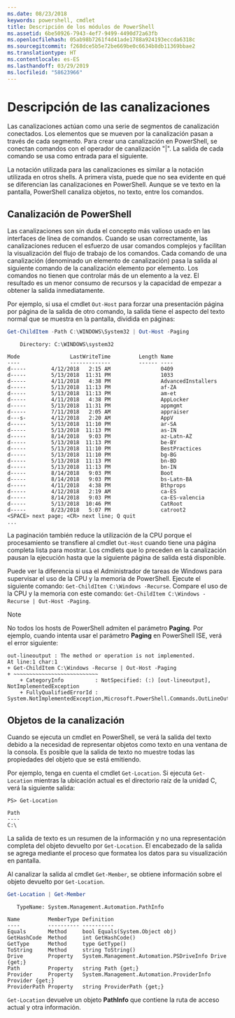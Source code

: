 ```yaml
---
ms.date: 08/23/2018
keywords: powershell, cmdlet
title: Descripción de los módulos de PowerShell
ms.assetid: 6be50926-7943-4ef7-9499-4490d72a63fb
ms.openlocfilehash: 05ab98b7261f4d41ade1788a924193eccda6318c
ms.sourcegitcommit: f268dce5b5e72be669be0c6634b8db11369bbae2
ms.translationtype: HT
ms.contentlocale: es-ES
ms.lasthandoff: 03/29/2019
ms.locfileid: "58623966"
---
```

# <a name="understanding-pipelines"></a>Descripción de las canalizaciones

Las canalizaciones actúan como una serie de segmentos de canalización conectados. Los elementos que se mueven por la canalización pasan a través de cada segmento. Para crear una canalización en PowerShell, se conectan comandos con el operador de canalización "|". La salida de cada comando se usa como entrada para el siguiente.

La notación utilizada para las canalizaciones es similar a la notación utilizada en otros shells. A primera vista, puede que no sea evidente en qué se diferencian las canalizaciones en PowerShell. Aunque se ve texto en la pantalla, PowerShell canaliza objetos, no texto, entre los comandos.

## <a name="the-powershell-pipeline"></a>Canalización de PowerShell

Las canalizaciones son sin duda el concepto más valioso usado en las interfaces de línea de comandos. Cuando se usan correctamente, las canalizaciones reducen el esfuerzo de usar comandos complejos y facilitan la visualización del flujo de trabajo de los comandos. Cada comando de una canalización (denominado un elemento de canalización) pasa la salida al siguiente comando de la canalización elemento por elemento. Los comandos no tienen que controlar más de un elemento a la vez. El resultado es un menor consumo de recursos y la capacidad de empezar a obtener la salida inmediatamente.

Por ejemplo, si usa el cmdlet `Out-Host` para forzar una presentación página por página de la salida de otro comando, la salida tiene el aspecto del texto normal que se muestra en la pantalla, dividida en páginas:

```powershell
Get-ChildItem -Path C:\WINDOWS\System32 | Out-Host -Paging
```

```Output
    Directory: C:\WINDOWS\system32

Mode                LastWriteTime         Length Name
----                -------------         ------ ----
d-----        4/12/2018   2:15 AM                0409
d-----        5/13/2018  11:31 PM                1033
d-----        4/11/2018   4:38 PM                AdvancedInstallers
d-----        5/13/2018  11:13 PM                af-ZA
d-----        5/13/2018  11:13 PM                am-et
d-----        4/11/2018   4:38 PM                AppLocker
d-----        5/13/2018  11:31 PM                appmgmt
d-----        7/11/2018   2:05 AM                appraiser
d---s-        4/12/2018   2:20 AM                AppV
d-----        5/13/2018  11:10 PM                ar-SA
d-----        5/13/2018  11:13 PM                as-IN
d-----        8/14/2018   9:03 PM                az-Latn-AZ
d-----        5/13/2018  11:13 PM                be-BY
d-----        5/13/2018  11:10 PM                BestPractices
d-----        5/13/2018  11:10 PM                bg-BG
d-----        5/13/2018  11:13 PM                bn-BD
d-----        5/13/2018  11:13 PM                bn-IN
d-----        8/14/2018   9:03 PM                Boot
d-----        8/14/2018   9:03 PM                bs-Latn-BA
d-----        4/11/2018   4:38 PM                Bthprops
d-----        4/12/2018   2:19 AM                ca-ES
d-----        8/14/2018   9:03 PM                ca-ES-valencia
d-----        5/13/2018  10:46 PM                CatRoot
d-----        8/23/2018   5:07 PM                catroot2
<SPACE> next page; <CR> next line; Q quit
...
```

La paginación también reduce la utilización de la CPU porque el procesamiento se transfiere al cmdlet `Out-Host` cuando tiene una página completa lista para mostrar. Los cmdlets que lo preceden en la canalización pausan la ejecución hasta que la siguiente página de salida está disponible.

Puede ver la diferencia si usa el Administrador de tareas de Windows para supervisar el uso de la CPU y la memoria de PowerShell. Ejecute el siguiente comando: `Get-ChildItem C:\Windows -Recurse`. Compare el uso de la CPU y la memoria con este comando: `Get-ChildItem C:\Windows -Recurse | Out-Host -Paging`.

> [!NOTE]
> No todos los hosts de PowerShell admiten el parámetro **Paging**. Por ejemplo, cuando intenta usar el parámetro **Paging** en PowerShell ISE, verá el error siguiente:
>
> ```Output
> out-lineoutput : The method or operation is not implemented.
> At line:1 char:1
> + Get-ChildItem C:\Windows -Recurse | Out-Host -Paging
> + ~~~~~~~~~~~~~~~~~~~~~~~~~~~
>     + CategoryInfo          : NotSpecified: (:) [out-lineoutput], NotImplementedException
>     + FullyQualifiedErrorId : System.NotImplementedException,Microsoft.PowerShell.Commands.OutLineOutputCommand
> ```

## <a name="objects-in-the-pipeline"></a>Objetos de la canalización

Cuando se ejecuta un cmdlet en PowerShell, se verá la salida del texto debido a la necesidad de representar objetos como texto en una ventana de la consola. Es posible que la salida de texto no muestre todas las propiedades del objeto que se está emitiendo.

Por ejemplo, tenga en cuenta el cmdlet `Get-Location`. Si ejecuta `Get-Location` mientras la ubicación actual es el directorio raíz de la unidad C, verá la siguiente salida:

```
PS> Get-Location

Path
----
C:\
```

La salida de texto es un resumen de la información y no una representación completa del objeto devuelto por `Get-Location`. El encabezado de la salida se agrega mediante el proceso que formatea los datos para su visualización en pantalla.

Al canalizar la salida al cmdlet `Get-Member`, se obtiene información sobre el objeto devuelto por `Get-Location`.

```powershell
Get-Location | Get-Member
```

```Output
   TypeName: System.Management.Automation.PathInfo

Name         MemberType Definition
----         ---------- ----------
Equals       Method     bool Equals(System.Object obj)
GetHashCode  Method     int GetHashCode()
GetType      Method     type GetType()
ToString     Method     string ToString()
Drive        Property   System.Management.Automation.PSDriveInfo Drive {get;}
Path         Property   string Path {get;}
Provider     Property   System.Management.Automation.ProviderInfo Provider {get;}
ProviderPath Property   string ProviderPath {get;}
```

`Get-Location` devuelve un objeto **PathInfo** que contiene la ruta de acceso actual y otra información.
